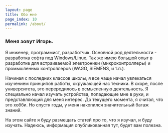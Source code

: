 ```yaml
---
layout: page
title: Обо мне
page_index: 10
permalink: /about/
---
```


### Меня зовут Игорь.

Я инженер, программист, разработчик. Основной род деятельности - разработка софта под Windows/Linux. Так же имею большой опыт в разработке для встраиваемой электроники (микроконтроллеры) и промышленных контроллеров (WAGO, SIEMENS, и т.п.).

Начиная с последних классов школы, я все чаще начал увлекаться изучением принципов работы, окружающей нас техники. В скоре, после университета, это переродилось в осмысленную деятельность. Я специально начал изучать устройства, попадающие мне в руки, и представляющий для меня интерес. До текущего момента, я считал, что это хобби. Но спустя годы, у меня накопился значительный багаж знаний.

На этом сайте я буду размещать статей про то, что я изучал, и буду изучать. Надеюсь, информация опубликованная тут, будет вам полезна.